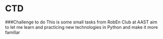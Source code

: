 # CTD

###Challenge to do
This is some small tasks from RobEn Club at AAST aim to let me learn and practicing new technologies in Python and make it more famillar
